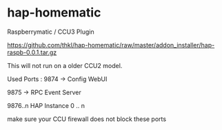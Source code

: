 # hap-homematic

Raspberrymatic / CCU3 Plugin

https://github.com/thkl/hap-homematic/raw/master/addon_installer/hap-raspb-0.0.1.tar.gz

This will not run on a older CCU2 model.

Used Ports : 
9874 -> Config WebUI

9875 -> RPC Event Server

9876..n HAP Instance 0 .. n


make sure your CCU firewall does not block these ports